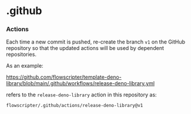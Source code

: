 # .github

### Actions

Each time a new commit is pushed, re-create the branch `v1` on the GitHub repository so that the updated actions will be used by dependent repositories. 

As an example:

https://github.com/flowscripter/template-deno-library/blob/main/.github/workflows/release-deno-library.yml

refers to the `release-deno-library` action in this repository as:

`flowscripter/.github/actions/release-deno-library@v1`
